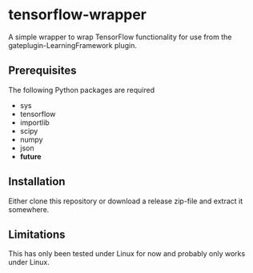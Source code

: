 # tensorflow-wrapper

A simple wrapper to wrap TensorFlow functionality for use from
the gateplugin-LearningFramework plugin. 

## Prerequisites

The following Python packages are required
* sys
* tensorflow
* importlib
* scipy
* numpy
* json
* __future__

## Installation

Either clone this repository or download a release zip-file and extract it somewhere.

## Limitations

This has only been tested under Linux for now and probably only works under Linux.
